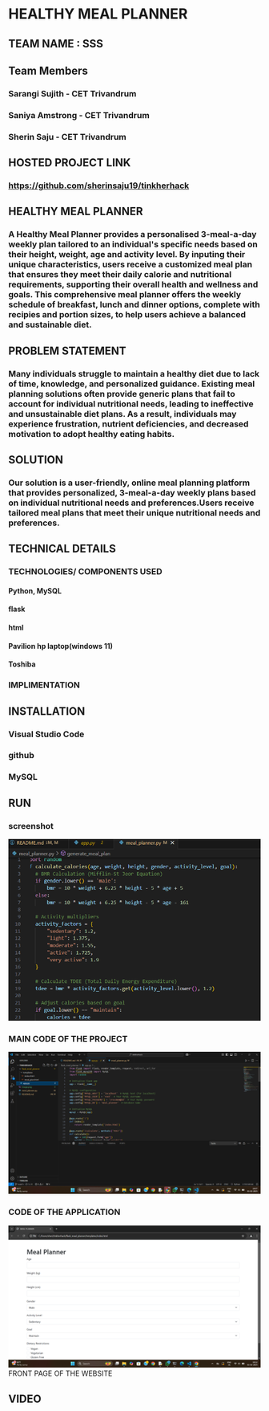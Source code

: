 # HEALTHY MEAL PLANNER
## TEAM NAME : SSS

## Team Members
### Sarangi Sujith - CET Trivandrum
### Saniya Amstrong - CET Trivandrum
### Sherin Saju - CET Trivandrum
## HOSTED PROJECT LINK
### https://github.com/sherinsaju19/tinkherhack
## HEALTHY MEAL PLANNER
### A Healthy Meal Planner provides a personalised 3-meal-a-day weekly plan tailored to an individual's specific needs based on their height, weight, age and activity level. By inputing their unique characteristics, users receive a customized meal plan that ensures they meet their daily calorie and nutritional requirements, supporting their overall health and wellness and goals. This comprehensive meal planner offers the weekly schedule of breakfast, lunch and dinner options, complete with recipies and portion sizes, to help users achieve a balanced and sustainable diet.
## PROBLEM STATEMENT
### Many individuals struggle to maintain a healthy diet due to lack of time, knowledge, and personalized guidance. Existing meal planning solutions often provide generic plans that fail to account for individual nutritional needs, leading to ineffective and unsustainable diet plans. As a result, individuals may experience frustration, nutrient deficiencies, and decreased motivation to adopt healthy eating habits.
## SOLUTION
### Our solution is a user-friendly, online meal planning platform that provides personalized, 3-meal-a-day weekly plans based on individual nutritional needs and preferences.Users receive tailored meal plans that meet their unique nutritional needs and preferences.
## TECHNICAL DETAILS
### TECHNOLOGIES/ COMPONENTS USED
#### Python, MySQL
#### flask 
#### html
#### Pavilion hp laptop(windows 11)
#### Toshiba
### IMPLIMENTATION
#### 
## INSTALLATION
### Visual Studio Code
### github
### MySQL
## RUN
### screenshot
![alt text](image.png) 
### MAIN CODE OF THE PROJECT
![alt text](image-1.png)
### CODE OF THE APPLICATION
![alt text](image-2.png)
FRONT PAGE OF THE WEBSITE
## VIDEO
